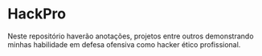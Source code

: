 # HackPro
Neste repositório haverão anotações, projetos entre outros demonstrando minhas habilidade em defesa ofensiva como hacker ético profissional.
